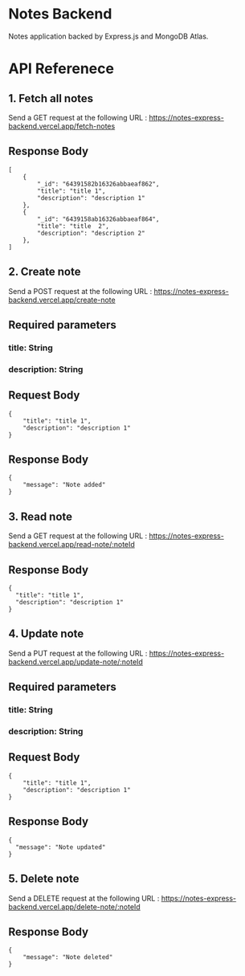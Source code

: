# Notes Backend

Notes application backed by Express.js and MongoDB Atlas.

# API Referenece

## 1. Fetch all notes

Send a GET request at the following URL : https://notes-express-backend.vercel.app/fetch-notes

## Response Body

```
[
    {
        "_id": "64391582b16326abbaeaf862",
        "title": "title 1",
        "description": "description 1"
    },
    {
        "_id": "6439158ab16326abbaeaf864",
        "title": "title  2",
        "description": "description 2"
    },
]
```

## 2. Create note

Send a POST request at the following URL : https://notes-express-backend.vercel.app/create-note

## Required parameters

### title: String

### description: String

## Request Body

```
{
    "title": "title 1",
    "description": "description 1"
}
```

## Response Body

```
{
    "message": "Note added"
}
```

## 3. Read note

Send a GET request at the following URL : https://notes-express-backend.vercel.app/read-note/:noteId

## Response Body

```
{
  "title": "title 1",
  "description": "description 1"
}
```

## 4. Update note

Send a PUT request at the following URL : https://notes-express-backend.vercel.app/update-note/:noteId

## Required parameters

### title: String

### description: String

## Request Body

```
{
    "title": "title 1",
    "description": "description 1"
}
```

## Response Body

```
{
  "message": "Note updated"
}
```

## 5. Delete note

Send a DELETE request at the following URL : https://notes-express-backend.vercel.app/delete-note/:noteId

## Response Body

```
{
    "message": "Note deleted"
}
```
